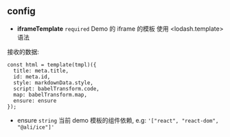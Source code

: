 ## config

- **iframeTemplate** `required` Demo 的 iframe 的模板 使用 <lodash.template> 语法

接收的数据:

```
const html = template(tmpl)({
  title: meta.title,
  id: meta.id,
  style: markdownData.style,
  script: babelTransform.code,
  map: babelTransform.map,
  ensure: ensure
});
```

- ensure `string`
当前 demo 模板的组件依赖, e.g: `'["react", "react-dom", "@ali/ice"]'`